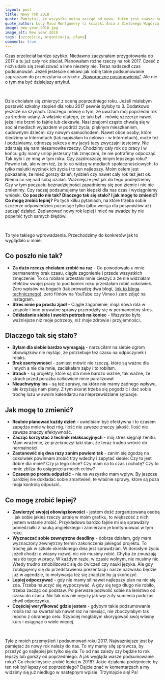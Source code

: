 ```yaml
---
layout: post
title: Nowy rok 2018
quote: Pamiętaj, że wszystko można zacząć od nowa. Jutro jest zawsze świeże i wolne od błędów.
quote_author: Lucy Maud Montgomery (z książki Ania z Zielonego Wzgórza)
image: new-year-2018.jpg
image_alt: New year 2018
tags: [szczęście, organizacja, plany]
comments: true
---
```


Czas przeleciał bardzo szybko. Niedawno zaczynałam przygotowania do 2017 a tu już cały rok zleciał. Planowałam różne rzeczy na rok 2017. Cześć z nich udało się zrealizować a inne niestety nie. Teraz nadszedł czas podsumowań. Jeżeli jesteście ciekawi jak robię takie podsumowanie zapraszam do przeczytania artykułu: [„Noworoczne postanowienia”](http://bemore.womanonrails.com/2016/12/22/plans-for-2017.html). Ale nie o tym ma być dzisiejszy artykuł.

<br>

Dziś chciałam się zmierzyć z oceną poprzedniego roku. Jeżeli miałabym postawić szkolny stopień dla roku 2017 pewnie byłoby to 3. Dodatkowo jeszcze na szynach. Dlaczego mówię o tym, że uważam mój poprzedni rok za średnio udany. A właśnie dlatego, że taki był - mówię szczerze nawet jeżeli nie brzmi to fajnie lub ciekawie. Nasi znajomi często chwalą się w social mediach wyjazdem w podróż życia, pięknym mieszkaniem, cudownymi dziećmi czy nowym samochodem. Nawet obce osoby, które śledzimy w Internetach (tak napisałam to celowo - w Internetach), może też i podziwiamy, odnoszą sukces a my jacyś tacy zwyczajni jesteśmy. Nie zdarzają się nam niesamowite rzeczy. Chodzimy cały rok do pracy i w końcu gdy mamy urlop jesteśmy tak zmęczeni, że nie potrafimy odpocząć. Tak było i ze mną w tym roku. Czy zazdroszczę innym lepszego roku? Pewnie tak, ale wiem też, że to co widzę w mediach społecznościowych, to tylko malutki wycinek ich życia i to ten najlepszy. Moim celem jest pokazanie, że mieć gorszy dzień, tydzień czy nawet cały rok też jest ok. Niema co się nad sobą użalać. Ważniejsze jest jak do tego podejdziemy. Czy w tym poczuciu beznadziejności zapadniemy się pod ziemie i nic nie zmienimy. Czy raczej podsumujemy ten kiepski dla nas czas i wyciągniemy wnioski. **Co poszło nie tak? Dlaczego tak się stało? I jak mogę to zmienić? Co mogę zrobić lepiej?**  Po tych kilku pytaniach, na które trzeba sobie szczerze odpowiedzieć pozostaje tylko (albo wersja dla pesymistów aż) zacząć działać. Zaplanować nowy rok lepiej i mieć na uwadze by nie popełnić tych samych błędów.

<br>

To tyle takiego wprowadzenia. Przechodzimy do konkretów jak to wyglądało u mnie.

## Co poszło nie tak?

- **Za dużo rzeczy chciałam zrobić na raz** - Co powodowało u mnie permanentny brak czasu, ciągłe zagonienie i przede wszystkich zmęczenie. To co robiłam przestało mnie cieszyć a że nie widziałam efektów swojej pracy to pod koniec roku przestałam robić cokolwiek. Zero wpisów na bogach (tak prowadzę dwa blogi, [link to bloga technicznego](http://womanonrails.com/)), zero filmów na YouTube czy Vimeo i zero zdjęć na Instagram.
- **Stres mnie po prostu zjadł** - Ciągle zagonienie, moja nowa rola w zespole i inne prywatne sprawy przerodziły się w permanentny stres.
- **Odkładanie siebie i swoich potrzeb na koniec** - Wszystko było ważniejsze niż moje potrzeby, niż moje zdrowie i przyjemności.

## Dlaczego tak się stało?

- **Byłam dla siebie bardzo wymagają** - narzuciłam na siebie ogrom obowiązków nie myśląc, że potrzebuje też czasu na odpoczynek i relaks.
- **Brak asertywności** - zamiast mówić nie rzeczą, które są ważne dla innych a nie dla mnie, zaciskałam zęby i to robiłam.
- **Strach** - są projekty, które są dla mnie bardzo ważne, tak ważne, że strach przed porażka całkowicie mnie paraliżował.
- **Nieuchwytny los** - są też sprawy, na które nie mamy żadnego wpływu, ale krzyżują nam plany. Z tym akurat trzeba się pogodzić i dać sobie trochę luzu w swoim kalendarzu na nieprzewidziane sytuacje.

## Jak mogę to zmienić?

- **Realnie planować każdy dzień** - uwielbiam być efektywna i to czasem zapędza mnie w kozi róg. Ilość nie zawsze znaczy jakość. Ilość nie zawsze znaczy efektywność.
- **Zacząć korzystać z technik relaksacyjnych** - mój stres sięgnął zenitu. Mam wrażenie, że przekroczył taki stan, że teraz trudno wrócić do normalności.
- **Zastanowić się dwa razy zanim powiem tak** - zanim się zgodzę na cokolwiek powinnam zrobić trzy wdechy i zapytać siebie: Czy to jest dobre dla mnie? Czy ja tego chce? Czy mam na to czas i ochotę? Czy to mnie zbliża do osiągnięcia moich celów?
- **Czasem po prostu odpuścić** - nie na wszystko mam wpływ. By jeszcze bardziej nie dokładać sobie zmartwień, te właśnie sprawy, które są poza moja kontrolą odpuścić.

## Co mogę zrobić lepiej?

- **Zawierzyć swojej obowiązkowości** - jestem dość zorganizowaną osobą i jak sobie jakieś rzeczy ustalę w moim grafiku, to większość z nich jestem wstanie zrobić. Przykładowo bardzo fajnie mi się sprawdziły poniedziałki z nauką angielskiego i zamierzam je kontynuować w tym roku.
- **Wyznaczać sobie zewnętrzne deadliny** - dobrze działam, gdy mam wyznaczony zewnętrzny termin zakończenia jakiegoś projektu. To trochę jak w szkole określonego dnia jest sprawdzian. W dorosłym życiu jeżeli chodzi o własny rozwój nic nie musimy robić. Chyba że zmuszają nas do tego w pracy. W każdym razie, w czasie wolnym, nie musimy nic. Wtedy trudno zmobilizować się do ćwiczeń czy nauki języka. Ale gdy zobligujemy się do przedstawienia prezentacji i nasze nazwisko będzie już w agendzie, to motywacja też się znajdzie by ją skończyć.
- **Lepiej odpoczywać** - gdy nie mamy sił nawet najlepszy plan na nic się zda. Trzeba nauczyć się wypoczywać. A gdy się tego długo nie robiło, trzeba zacząć od podstaw. Po pierwsze pozwolić sobie na lenistwo od czasu do czasu. Nic tak nas nie męczy jak wyrzuty sumienia podczas chwil odpoczynku.
- **Częściej weryfikować gdzie jestem** - gdybym takie podsumowanie robiła raz na kwartał lub nawet raz na miesiąc, nie zboczyłabym tak mocno z obranego celu. Szybciej mogłabym skorygować swój własny kurs i osiągnąć o wiele więcej.

<br>

Tyle z moich przemyśleń i podsumowań roku 2017. Najważniejsze jest by pamiętać że nowy rok należy do nas. To my mamy siłę sprawcza, by przeżyć go najlepiej jak tylko się da. To od nas zależy czy będzie to rok lepszy lub gorszy od poprzedniego. A jak wygląda wasze podsumowanie roku? Co chcielibyście zrobić lepiej w 2018? Jakie działania podejmiecie by ten rok był lepszy od poprzedniego? Dajcie znać w komentarzach a my widzimy się już niedługo w następnym wpisie. Trzymajcie się! Pa!
